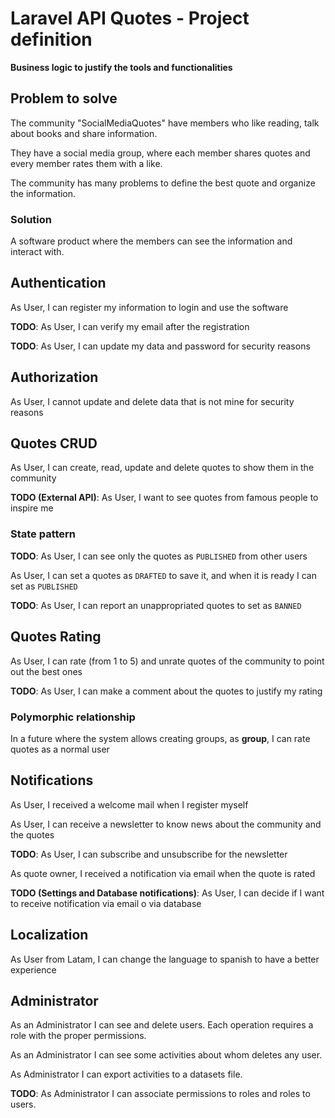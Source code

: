 # Laravel API Quotes - Project definition 

__Business logic to justify the tools and functionalities__

## Problem to solve

The community "SocialMediaQuotes" have members who like reading, talk about books and share information.

They have a social media group, where each member shares quotes and every member rates them with a like.

The community has many problems to define the best quote and organize the information. 

### Solution

A software product where the members can see the information and interact with.

## Authentication

As User, I can register my information to login and use the software

**TODO**: As User, I can verify my email after the registration

**TODO**: As User, I can update my data and password for security reasons

## Authorization

As User, I cannot update and delete data that is not mine for security reasons

## Quotes CRUD

As User, I can create, read, update and delete quotes to show them in the community

**TODO (External API)**: As User, I want to see quotes from famous people to inspire me

### State pattern

**TODO**: As User, I can see only the quotes as `PUBLISHED` from other users

As User, I can set a quotes as `DRAFTED` to save it, and when it is ready I can set as `PUBLISHED`

**TODO**: As User, I can report an unappropriated quotes to set as `BANNED`

## Quotes Rating

As User, I can rate (from 1 to 5) and unrate quotes of the community to point out the best ones

**TODO**: As User, I can make a comment about the quotes to justify my rating

### Polymorphic relationship

In a future where the system allows creating groups, as **group**, I can rate quotes as a normal user

## Notifications

As User, I received a welcome mail when I register myself

As User, I can receive a newsletter to know news about the community and the quotes 

**TODO**: As User, I can subscribe and unsubscribe for the newsletter

As quote owner, I received a notification via email when the quote is rated

**TODO (Settings and Database notifications)**: As User, I can decide if I want to receive notification via email o via database

## Localization

As User from Latam, I can change the language to spanish to have a better experience

## Administrator

As an Administrator I can see and delete users. Each operation requires a role with the proper permissions.

As an Administrator I can see some activities about whom deletes any user.

As Administrator I can export activities to a datasets file.

**TODO**: As Administrator I can associate permissions to roles and roles to users.
